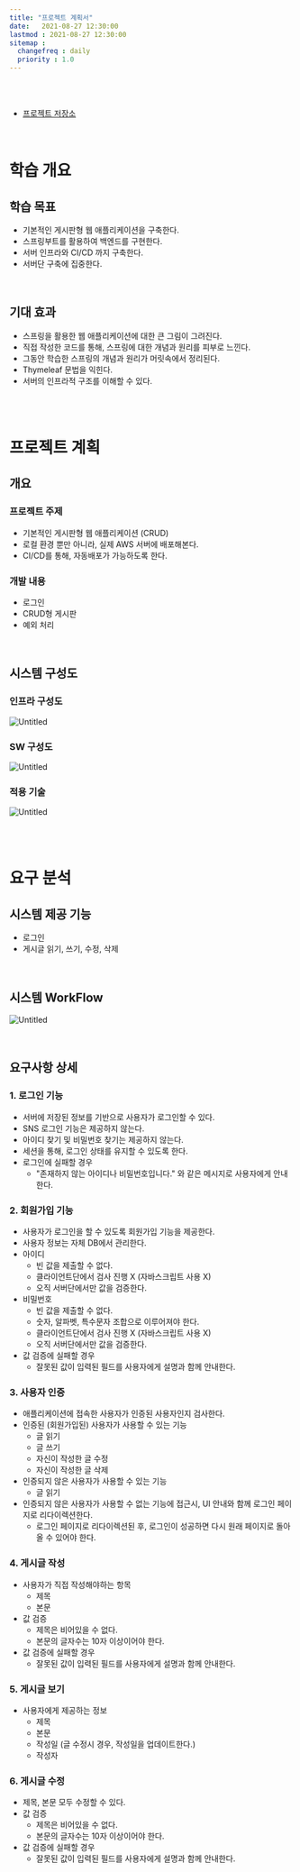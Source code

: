 ```yaml
---
title: "프로젝트 계획서"
date:   2021-08-27 12:30:00
lastmod : 2021-08-27 12:30:00
sitemap :
  changefreq : daily
  priority : 1.0
---
```


<br/><br/>

- [프로젝트 저장소](https://github.com/TaegyunWoo/basic-web-CRUD)

<br/>

# 학습 개요

## 학습 목표

- 기본적인 게시판형 웹 애플리케이션을 구축한다.
- 스프링부트를 활용하여 백엔드를 구현한다.
- 서버 인프라와 CI/CD 까지 구축한다.
- 서버단 구축에 집중한다.

<br/>

## 기대 효과

- 스프링을 활용한 웹 애플리케이션에 대한 큰 그림이 그려진다.
- 직접 작성한 코드를 통해, 스프링에 대한 개념과 원리를 피부로 느낀다.
- 그동안 학습한 스프링의 개념과 원리가 머릿속에서 정리된다.
- Thymeleaf 문법을 익힌다.
- 서버의 인프라적 구조를 이해할 수 있다.

<br/><br/>

# 프로젝트 계획

## 개요

### 프로젝트 주제

- 기본적인 게시판형 웹 애플리케이션 (CRUD)
- 로컬 환경 뿐만 아니라, 실제 AWS 서버에 배포해본다.
- CI/CD를 통해, 자동배포가 가능하도록 한다.

### 개발 내용

- 로그인
- CRUD형 게시판
- 예외 처리

<br/>

## 시스템 구성도

### 인프라 구성도

![Untitled](/assets/img/Series-CRUD_Web/Untitled.png)

### SW 구성도

![Untitled](/assets/img/Series-CRUD_Web/Untitled%201.png)

### 적용 기술

![Untitled](/assets/img/Series-CRUD_Web/Untitled%203.png)

<br/><br/>

# 요구 분석

## 시스템 제공 기능

- 로그인
- 게시글 읽기, 쓰기, 수정, 삭제

<br/>

## 시스템 WorkFlow

![Untitled](/assets/img/Series-CRUD_Web/Untitled%202.png)

<br/>

## 요구사항 상세

### 1. 로그인 기능

- 서버에 저장된 정보를 기반으로 사용자가 로그인할 수 있다.
- SNS 로그인 기능은 제공하지 않는다.
- 아이디 찾기 및 비밀번호 찾기는 제공하지 않는다.
- 세션을 통해, 로그인 상태를 유지할 수 있도록 한다.
- 로그인에 실패할 경우
    - "존재하지 않는 아이디나 비밀번호입니다." 와 같은 메시지로 사용자에게 안내한다.

### 2. 회원가입 기능

- 사용자가 로그인을 할 수 있도록 회원가입 기능을 제공한다.
- 사용자 정보는 자체 DB에서 관리한다.
- 아이디
    - 빈 값을 제출할 수 없다.
    - 클라이언트단에서 검사 진행 X (자바스크립트 사용 X)
    - 오직 서버단에서만 값을 검증한다.
- 비밀번호
    - 빈 값을 제출할 수 없다.
    - 숫자, 알파벳, 특수문자 조합으로 이루어져야 한다.
    - 클라이언트단에서 검사 진행 X (자바스크립트 사용 X)
    - 오직 서버단에서만 값을 검증한다.
- 값 검증에 실패할 경우
    - 잘못된 값이 입력된 필드를 사용자에게 설명과 함께 안내한다.

### 3. 사용자 인증

- 애플리케이션에 접속한 사용자가 인증된 사용자인지 검사한다.
- 인증된 (회원가입된) 사용자가 사용할 수 있는 기능
    - 글 읽기
    - 글 쓰기
    - 자신이 작성한 글 수정
    - 자신이 작성한 글 삭제
- 인증되지 않은 사용자가 사용할 수 있는 기능
    - 글 읽기
- 인증되지 않은 사용자가 사용할 수 없는 기능에 접근시, UI 안내와 함께 로그인 페이지로 리다이렉션한다.
    - 로그인 페이지로 리다이렉션된 후, 로그인이 성공하면 다시 원래 페이지로 돌아올 수 있어야 한다.

### 4. 게시글 작성

- 사용자가 직접 작성해야하는 항목
    - 제목
    - 본문
- 값 검증
    - 제목은 비어있을 수 없다.
    - 본문의 글자수는 10자 이상이어야 한다.
- 값 검증에 실패할 경우
    - 잘못된 값이 입력된 필드를 사용자에게 설명과 함께 안내한다.

### 5. 게시글 보기

- 사용자에게 제공하는 정보
    - 제목
    - 본문
    - 작성일 (글 수정시 경우, 작성일을 업데이트한다.)
    - 작성자

### 6. 게시글 수정

- 제목, 본문 모두 수정할 수 있다.
- 값 검증
    - 제목은 비어있을 수 없다.
    - 본문의 글자수는 10자 이상이어야 한다.
- 값 검증에 실패할 경우
    - 잘못된 값이 입력된 필드를 사용자에게 설명과 함께 안내한다.